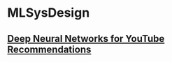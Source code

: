 # MLSysDesign

## [Deep Neural Networks for YouTube Recommendations](https://static.googleusercontent.com/media/research.google.com/en//pubs/archive/45530.pdf)
